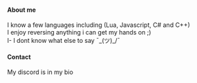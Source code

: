 #### About me
I know a few languages including (Lua, Javascript, C# and C++)  
I enjoy reversing anything i can get my hands on ;)  
I- I dont know what else to say ¯\_(ツ)_/¯  

#### Contact
My discord is in my bio
